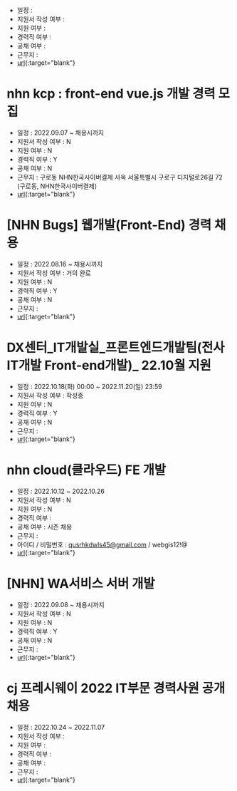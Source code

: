#
- 일정 : 
- 지원서 작성 여부 : 
- 지원 여부 : 
- 경력직 여부 : 
- 공채 여부 : 
- 근무지 : 
- [url](){:target="blank"}

# nhn kcp : front-end vue.js 개발 경력 모집
- 일정 : 2022.09.07 ~ 채용시까지
- 지원서 작성 여부 : N
- 지원 여부 : N
- 경력직 여부 : Y
- 공채 여부 : N
- 근무지 : 구로동 NHN한국사이버결제 사옥 서울특별시 구로구 디지털로26길 72 (구로동, NHN한국사이버결제)
- [url](https://recruit.nhn.com/ent/recruitings/20002585){:target="blank"}

# [NHN Bugs] 웹개발(Front-End) 경력 채용
- 일정 : 2022.08.16 ~ 채용시까지
- 지원서 작성 여부 : 거의 완료
- 지원 여부 : N
- 경력직 여부 : Y
- 공채 여부 : N
- 근무지 : 
- [url](https://recruit.nhn.com/ent/recruitings/20002696){:target="blank"}

# DX센터_IT개발실_프론트엔드개발팀(전사IT개발 Front-end개발)_ 22.10월 지원
- 일정 : 2022.10.18(화) 00:00 ~ 2022.11.20(일) 23:59
- 지원서 작성 여부 : 작성중
- 지원 여부 : N
- 경력직 여부 : Y
- 공채 여부 : N
- 근무지 : 
- [url](https://cowayhr.recruiter.co.kr/app/jobnotice/view?systemKindCode=MRS2&jobnoticeSn=118970){:target="blank"}

# nhn cloud(클라우드) FE 개발
- 일정 : 2022.10.12 ~ 2022.10.26
- 지원서 작성 여부 : N
- 지원 여부 : N
- 경력직 여부 : 
- 공채 여부 : 시즌 채용
- 근무지 : 
- 아이디 / 비밀번호 : qusrhkdwls45@gmail.com / webgis12!@
- [url](https://www.nhncloud-seasonrecruit.com/dev){:target="blank"}

# [NHN] WA서비스 서버 개발
- 일정 :  2022.09.08 ~ 채용시까지
- 지원서 작성 여부 : N
- 지원 여부 : N
- 경력직 여부 : Y
- 공채 여부 : N
- 근무지 : 
- [url](https://recruit.nhn.com/ent/recruitings/20002735?classId=170){:target="blank"}

# cj 프레시웨이 2022 IT부문 경력사원 공개채용
- 일정 : 2022.10.24 ~ 2022.11.07
- 지원서 작성 여부 : 
- 지원 여부 : 
- 경력직 여부 : 
- 공채 여부 : 
- 근무지 : 
- [url](){:target="blank"}
